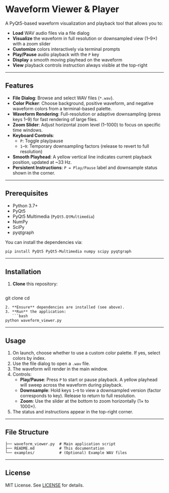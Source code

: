# Waveform Viewer & Player

A PyQt5-based waveform visualization and playback tool that allows you to:

- **Load** WAV audio files via a file dialog
- **Visualize** the waveform in full resolution or downsampled view (1–9×) with a zoom slider
- **Customize** colors interactively via terminal prompts
- **Play/Pause** audio playback with the `P` key
- **Display** a smooth moving playhead on the waveform
- **View** playback controls instruction always visible at the top-right

---

## Features

- **File Dialog**: Browse and select WAV files (`*.wav`).
- **Color Picker**: Choose background, positive waveform, and negative waveform colors from a terminal-based palette.
- **Waveform Rendering**: Full-resolution or adaptive downsampling (press keys 1–9) for fast rendering of large files.
- **Zoom Slider**: Adjust horizontal zoom level (1–1000) to focus on specific time windows.
- **Keyboard Controls**:
  - `P`: Toggle play/pause
  - `1`–`9`: Temporary downsampling factors (release to revert to full resolution)
- **Smooth Playhead**: A yellow vertical line indicates current playback position, updated at ~33 Hz.
- **Persistent Instructions**: `P = Play/Pause` label and downsample status shown in the corner.

---

## Prerequisites

- Python 3.7+
- PyQt5
- PyQt5 Multimedia (`PyQt5.QtMultimedia`)
- NumPy
- SciPy
- pyqtgraph

You can install the dependencies via:

```bash
pip install PyQt5 PyQt5‑Multimedia numpy scipy pyqtgraph
```

---

## Installation

1. **Clone** this repository:
   ```bash
git clone <your-repo-url>
cd <your-repo-directory>
```
2. **Ensure** dependencies are installed (see above).
3. **Run** the application:
   ```bash
python waveform_viewer.py
```

---

## Usage

1. On launch, choose whether to use a custom color palette. If yes, select colors by index.
2. Use the file dialog to open a `.wav` file.
3. The waveform will render in the main window.
4. Controls:
   - **Play/Pause**: Press `P` to start or pause playback. A yellow playhead will sweep across the waveform during playback.
   - **Downsample**: Hold keys `1`–`9` to view a downsampled version (factor corresponds to key). Release to return to full resolution.
   - **Zoom**: Use the slider at the bottom to zoom horizontally (1× to 1000×).
5. The status and instructions appear in the top-right corner.

---

## File Structure

```
├── waveform_viewer.py  # Main application script
├── README.md           # This documentation
└── examples/           # (Optional) Example WAV files
```

---

## License

MIT License. See [LICENSE](LICENSE) for details.

